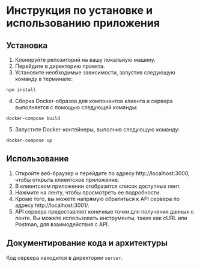 # Инструкция по установке и использованию приложения

## Установка
1. Клонируйте репозиторий на вашу локальную машину.
2. Перейдите в директорию проекта.
3. Установите необходимые зависимости, запустив следующую команду в терминале:
```
npm install
```
4. Сборка Docker-образов для компонентов клиента и сервера выполняется с помощью следующей команды:
```
docker-compose build
```
5. Запустите Docker-контейнеры, выполнив следующую команду:
```
docker-compose up
```

## Использование
1. Откройте веб-браузер и перейдите по адресу http://localhost:3000, чтобы открыть клиентское приложение.
2. В клиентском приложении отобразится список доступных лент.
3. Нажмите на ленту, чтобы просмотреть ее подробности.
4. Кроме того, вы можете напрямую обратиться к API сервера по адресу http://localhost:3001/.
5. API сервера предоставляет конечные точки для получения данных о ленте. Вы можете использовать инструменты, такие как cURL или Postman, для взаимодействия с API.

## Документирование кода и архитектуры
Код сервера находится в директории `server`.